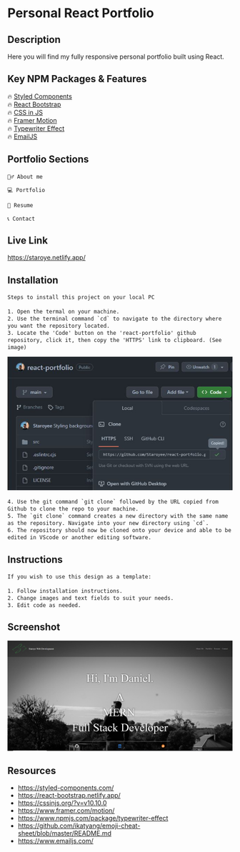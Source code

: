 # Personal React Portfolio

## Description

Here you will find my fully responsive personal portfolio built using React.

## Key NPM Packages & Features

🔥 [Styled Components](https://styled-components.com/)\
🔥 [React Bootstrap](https://react-bootstrap.netlify.app/)\
🔥 [CSS in JS](https://cssinjs.org/?v=v10.10.0)\
🔥 [Framer Motion](https://www.framer.com/motion/)\
🔥 [Typewriter Effect](https://www.npmjs.com/package/typewriter-effect)\
🔥 [EmailJS](https://www.emailjs.com/)

## Portfolio Sections
```
🙋‍♂️ About me
```
```
💻 Portfolio
```
```
📜 Resume
```
```
📞 Contact
```

## Live Link

https://staroye.netlify.app/

## Installation
```
Steps to install this project on your local PC

1. Open the termal on your machine.
2. Use the terminal command `cd` to navigate to the directory where you want the repository located.
3. Locate the 'Code' button on the 'react-portfolio' github repository, click it, then copy the 'HTTPS' link to clipboard. (See image)
```
![alt text](./src/assets/images/repo.jpg)
```
4. Use the git command `git clone` followed by the URL copied from Github to clone the repo to your machine.
5. The `git clone` command creates a new directory with the same name as the repository. Navigate into your new directory using `cd`.
6. The repository should now be cloned onto your device and able to be edited in VScode or another editing software.
```



## Instructions
```
If you wish to use this design as a template:

1. Follow installation instructions.
2. Change images and text fields to suit your needs.
3. Edit code as needed.
```
## Screenshot
![alt text](./src/assets/images/site.JPG)




## Resources
- https://styled-components.com/
- https://react-bootstrap.netlify.app/
- https://cssinjs.org/?v=v10.10.0
- https://www.framer.com/motion/
- https://www.npmjs.com/package/typewriter-effect
- https://github.com/ikatyang/emoji-cheat-sheet/blob/master/README.md
- https://www.emailjs.com/
